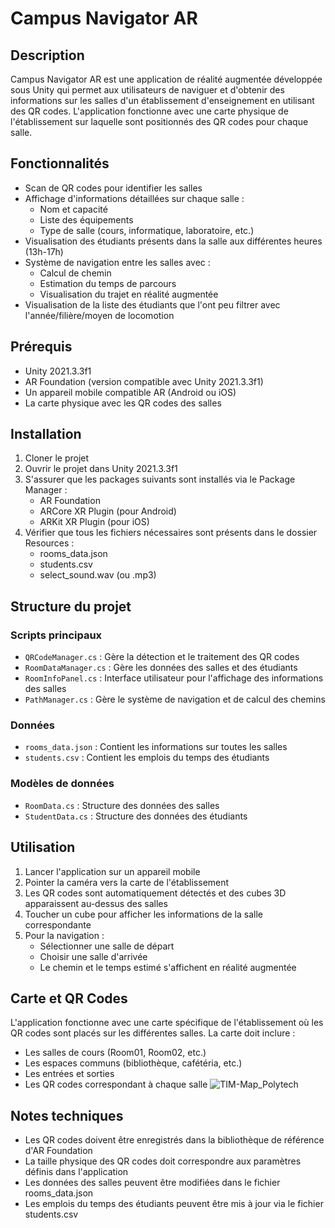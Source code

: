# Campus Navigator AR

## Description
Campus Navigator AR est une application de réalité augmentée développée sous Unity qui permet aux utilisateurs de naviguer et d'obtenir des informations sur les salles d'un établissement d'enseignement en utilisant des QR codes. L'application fonctionne avec une carte physique de l'établissement sur laquelle sont positionnés des QR codes pour chaque salle.

## Fonctionnalités
- Scan de QR codes pour identifier les salles
- Affichage d'informations détaillées sur chaque salle :
  - Nom et capacité
  - Liste des équipements
  - Type de salle (cours, informatique, laboratoire, etc.)
- Visualisation des étudiants présents dans la salle aux différentes heures (13h-17h)
- Système de navigation entre les salles avec :
  - Calcul de chemin
  - Estimation du temps de parcours
  - Visualisation du trajet en réalité augmentée
- Visualisation de la liste des étudiants que l'ont peu filtrer avec l'année/filière/moyen de locomotion
## Prérequis
- Unity 2021.3.3f1
- AR Foundation (version compatible avec Unity 2021.3.3f1)
- Un appareil mobile compatible AR (Android ou iOS)
- La carte physique avec les QR codes des salles

## Installation

1. Cloner le projet
2. Ouvrir le projet dans Unity 2021.3.3f1
3. S'assurer que les packages suivants sont installés via le Package Manager :
   - AR Foundation
   - ARCore XR Plugin (pour Android)
   - ARKit XR Plugin (pour iOS)
4. Vérifier que tous les fichiers nécessaires sont présents dans le dossier Resources :
   - rooms_data.json
   - students.csv
   - select_sound.wav (ou .mp3)

## Structure du projet

### Scripts principaux
- `QRCodeManager.cs` : Gère la détection et le traitement des QR codes
- `RoomDataManager.cs` : Gère les données des salles et des étudiants
- `RoomInfoPanel.cs` : Interface utilisateur pour l'affichage des informations des salles
- `PathManager.cs` : Gère le système de navigation et de calcul des chemins

### Données
- `rooms_data.json` : Contient les informations sur toutes les salles
- `students.csv` : Contient les emplois du temps des étudiants

### Modèles de données
- `RoomData.cs` : Structure des données des salles
- `StudentData.cs` : Structure des données des étudiants

## Utilisation

1. Lancer l'application sur un appareil mobile
2. Pointer la caméra vers la carte de l'établissement
3. Les QR codes sont automatiquement détectés et des cubes 3D apparaissent au-dessus des salles
4. Toucher un cube pour afficher les informations de la salle correspondante
5. Pour la navigation :
   - Sélectionner une salle de départ
   - Choisir une salle d'arrivée
   - Le chemin et le temps estimé s'affichent en réalité augmentée

## Carte et QR Codes

L'application fonctionne avec une carte spécifique de l'établissement où les QR codes sont placés sur les différentes salles. La carte doit inclure :
- Les salles de cours (Room01, Room02, etc.)
- Les espaces communs (bibliothèque, cafétéria, etc.)
- Les entrées et sorties
- Les QR codes correspondant à chaque salle
![TIM-Map_Polytech](https://github.com/user-attachments/assets/8db7b93b-faa3-4ce6-a114-c918a980eb0d)

## Notes techniques

- Les QR codes doivent être enregistrés dans la bibliothèque de référence d'AR Foundation
- La taille physique des QR codes doit correspondre aux paramètres définis dans l'application
- Les données des salles peuvent être modifiées dans le fichier rooms_data.json
- Les emplois du temps des étudiants peuvent être mis à jour via le fichier students.csv
